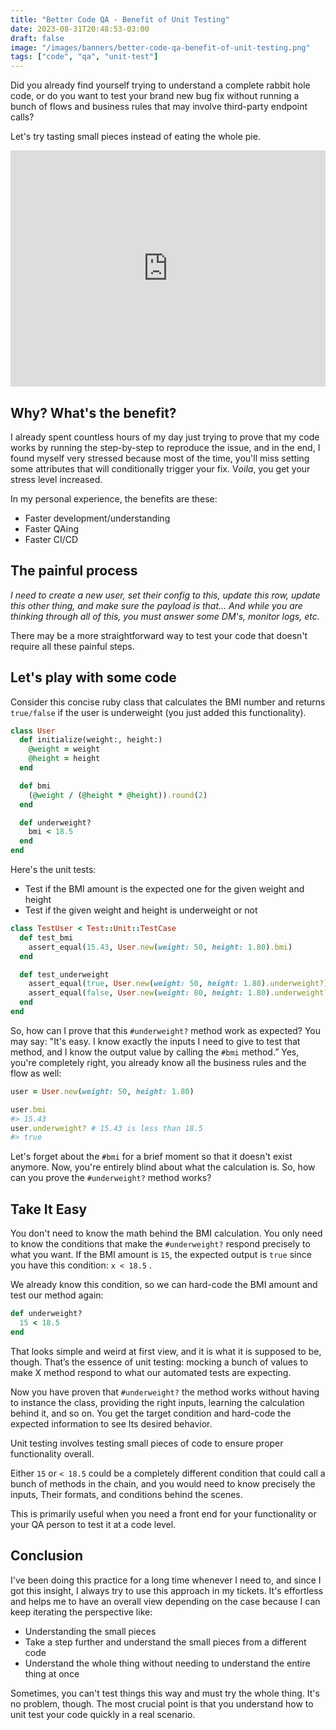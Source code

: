 ```yaml
---
title: "Better Code QA - Benefit of Unit Testing"
date: 2023-08-31T20:48:53-03:00
draft: false
image: "/images/banners/better-code-qa-benefit-of-unit-testing.png"
tags: ["code", "qa", "unit-test"]
---
```


Did you already find yourself trying to understand a complete rabbit hole code, or do you want to test your brand new bug fix without running a bunch of flows and business rules that may involve third-party endpoint calls?

Let's try tasting small pieces instead of eating the whole pie.

<div style="width:100%;height:0;padding-bottom:75%;position:relative;"><iframe src="https://giphy.com/embed/IAJBKTMu3NSbm" width="100%" height="100%" style="position:absolute" frameBorder="0" class="giphy-embed" allowFullScreen></iframe></div><p><a href="https://giphy.com/gifs/homer-perfectloops-pie-IAJBKTMu3NSbm"></a></p>

## Why? What's the benefit?

I already spent countless hours of my day just trying to prove that my code works by running the step-by-step to reproduce the issue, and in the end, I found myself very stressed because most of the time, you'll miss setting some attributes that will conditionally trigger your fix. V*oila*, you get your stress level increased.

In my personal experience, the benefits are these:

- Faster development/understanding
- Faster QAing
- Faster CI/CD

## The painful process

*I need to create a new user, set their config to this, update this row, update this other thing, and make sure the payload is that… And while you are thinking through all of this, you must answer some DM's, monitor logs, etc.*

There may be a more straightforward way to test your code that doesn't require all these painful steps.

## Let's play with some code

Consider this concise ruby class that calculates the BMI number and returns `true/false` if the user is underweight (you just added this functionality).

```ruby
class User
  def initialize(weight:, height:)
    @weight = weight
    @height = height
  end

  def bmi
    (@weight / (@height * @height)).round(2)
  end

  def underweight?
    bmi < 18.5
  end
end
```

Here's the unit tests:

- Test if the BMI amount is the expected one for the given weight and height
- Test if the given weight and height is underweight or not

```ruby
class TestUser < Test::Unit::TestCase
  def test_bmi
    assert_equal(15.43, User.new(weight: 50, height: 1.80).bmi)
  end

  def test_underweight
    assert_equal(true, User.new(weight: 50, height: 1.80).underweight?)
    assert_equal(false, User.new(weight: 80, height: 1.80).underweight?)
  end
end
```

So, how can I prove that this `#underweight?` method work as expected? You may say: "It's easy. I know exactly the inputs I need to give to test that method, and I know the output value by calling the `#bmi` method.” Yes, you're completely right, you already know all the business rules and the flow as well:

```ruby
user = User.new(weight: 50, height: 1.80)

user.bmi
#> 15.43
user.underweight? # 15.43 is less than 18.5
#> true
```

Let's forget about the `#bmi` for a brief moment so that it doesn't exist anymore. Now, you're entirely blind about what the calculation is. So, how can you prove the `#underweight?` method works?

## Take It Easy

You don't need to know the math behind the BMI calculation. You only need to know the conditions that make the `#underweight?` respond precisely to what you want. If the BMI amount is `15`, the expected output is `true` since you have this condition: `x < 18.5` .

We already know this condition, so we can hard-code the BMI amount and test our method again:

```ruby
def underweight?
  15 < 18.5
end
```

That looks simple and weird at first view, and it is what it is supposed to be, though. That’s the essence of unit testing: mocking a bunch of values to make X method respond to what our automated tests are expecting.

Now you have proven that `#underweight?` the method works without having to instance the class, providing the right inputs, learning the calculation behind it, and so on. You get the target condition and hard-code the expected information to see Its desired behavior.

Unit testing involves testing small pieces of code to ensure proper functionality overall.

Either `15` or `< 18.5` could be a completely different condition that could call a bunch of methods in the chain, and you would need to know precisely the inputs, Their formats, and conditions behind the scenes.

This is primarily useful when you need a front end for your functionality or your QA person to test it at a code level.

## Conclusion

I've been doing this practice for a long time whenever I need to, and since I got this insight, I always try to use this approach in my tickets. It's effortless and helps me to have an overall view depending on the case because I can keep iterating the perspective like:

- Understanding the small pieces
- Take a step further and understand the small pieces from a different code
- Understand the whole thing without needing to understand the entire thing at once

Sometimes, you can't test things this way and must try the whole thing. It's no problem, though. The most crucial point is that you understand how to unit test your code quickly in a real scenario.
